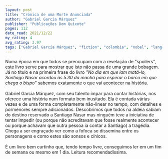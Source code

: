 ```yaml
---
layout: post
title: "Crónica de uma Morte Anunciada"
author: "Gabriel García Márquez"
publisher: "Publicações Dom Quixote"
pages: 112
date_read: 2021/12/22
my_rating: 4
avg_rating: 3.97
tags: ["Gabriel García Márquez", "fiction", "colombia", "nobel", "lang-pt"]
---
```


Numa época em que todos se preocupam com a revelação de "spoilers", este livro serve para mostrar que isto não passa de uma grande bobagem. Já no título e na primeira frase do livro <i>"No dia em que iam matá-lo, Santiago Nasar acordou às 5.30 da manhã para esperar o barco em que chega o bispo"</i> sabemos exatamente o que vai acontecer na história. <br/><br/>Gabriel Garcia Márquez, com seu talento ímpar para contar histórias, nos oferece uma história num formato bem inusitado. Ela é contada várias vezes e de uma forma completamente não-linear no tempo, com detalhes e pormenores sempre adicionados. Descobrimos que todos na aldeia sabiam do destino reservado a Santiago Nasar mas ninguém teve a iniciativa de tentar impedir (ou porque não acreditavam que fosse realmente acontecer ou porque achavam que outra pessoa ia contar a Santiago) a tragédia. Chega a ser engraçado ver como a fofoca se dissemina entre os personagens e como estes são sonsos e cínicos.<br/><br/>É um livro bem curtinho que, tendo tempo livre, conseguimos ler em um fim de semana ou mesmo em 1 dia. Leitura recomendadíssima.

